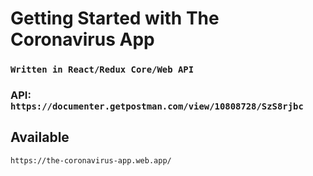 # Getting Started with The Coronavirus App

### `Written in React/Redux Core/Web API`
### API: `https://documenter.getpostman.com/view/10808728/SzS8rjbc`

## Available

`https://the-coronavirus-app.web.app/`
